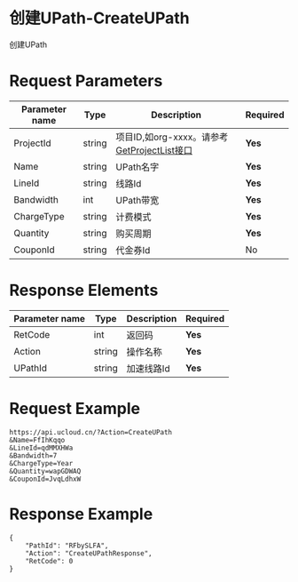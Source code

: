 # 创建UPath-CreateUPath

创建UPath

# Request Parameters
|Parameter name|Type|Description|Required|
|---|---|---|---|
|ProjectId|string|项目ID,如org-xxxx。请参考[GetProjectList接口](../summary/get_project_list.html)|**Yes**|
|Name|string|UPath名字|**Yes**|
|LineId|string|线路Id|**Yes**|
|Bandwidth|int|UPath带宽|**Yes**|
|ChargeType|string|计费模式|**Yes**|
|Quantity|string|购买周期|**Yes**|
|CouponId|string|代金券Id|No|

# Response Elements
|Parameter name|Type|Description|Required|
|---|---|---|---|
|RetCode|int|返回码|**Yes**|
|Action|string|操作名称|**Yes**|
|UPathId|string|加速线路Id|**Yes**|

# Request Example
```
https://api.ucloud.cn/?Action=CreateUPath
&Name=FfIhKqqo
&LineId=qdMMXHWa
&Bandwidth=7
&ChargeType=Year
&Quantity=wapGDWAQ
&CouponId=JvqLdhxW
```

# Response Example
```
{
    "PathId": "RFbySLFA", 
    "Action": "CreateUPathResponse", 
    "RetCode": 0
}
```


